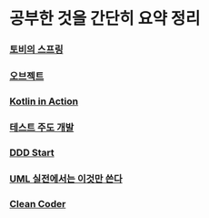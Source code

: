 # 공부한 것을 간단히 요약 정리 

### [토비의 스프링](./spring-toby/README.md)
### [오브젝트](./object/README.md)
### [Kotlin in Action](./kotlin-in-action/README.md)
### [테스트 주도 개발](./tdd/README.md)
### [DDD Start](./ddd-start/README.md)
### [UML 실전에서는 이것만 쓴다](./uml/README.md)
### [Clean Coder](./cleancoder/README.md)
